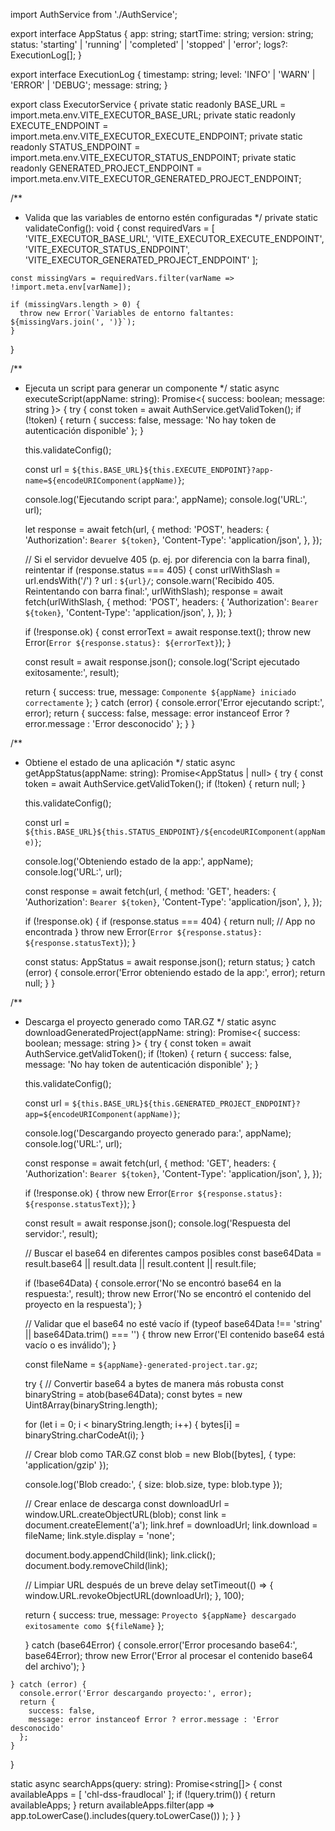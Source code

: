 import AuthService from './AuthService';

export interface AppStatus {
  app: string;
  startTime: string;
  version: string;
  status: 'starting' | 'running' | 'completed' | 'stopped' | 'error';
  logs?: ExecutionLog[];
}

export interface ExecutionLog {
  timestamp: string;
  level: 'INFO' | 'WARN' | 'ERROR' | 'DEBUG';
  message: string;
}

export class ExecutorService {
  private static readonly BASE_URL = import.meta.env.VITE_EXECUTOR_BASE_URL;
  private static readonly EXECUTE_ENDPOINT = import.meta.env.VITE_EXECUTOR_EXECUTE_ENDPOINT;
  private static readonly STATUS_ENDPOINT = import.meta.env.VITE_EXECUTOR_STATUS_ENDPOINT;
  private static readonly GENERATED_PROJECT_ENDPOINT = import.meta.env.VITE_EXECUTOR_GENERATED_PROJECT_ENDPOINT;

  /**
   * Valida que las variables de entorno estén configuradas
   */
  private static validateConfig(): void {
    const requiredVars = [
      'VITE_EXECUTOR_BASE_URL',
      'VITE_EXECUTOR_EXECUTE_ENDPOINT',
      'VITE_EXECUTOR_STATUS_ENDPOINT',
      'VITE_EXECUTOR_GENERATED_PROJECT_ENDPOINT'
    ];

    const missingVars = requiredVars.filter(varName => !import.meta.env[varName]);
    
    if (missingVars.length > 0) {
      throw new Error(`Variables de entorno faltantes: ${missingVars.join(', ')}`);
    }
  }

  /**
   * Ejecuta un script para generar un componente
   */
  static async executeScript(appName: string): Promise<{ success: boolean; message: string }> {
    try {
      const token = await AuthService.getValidToken();
      if (!token) {
        return { success: false, message: 'No hay token de autenticación disponible' };
      }

      this.validateConfig();

      const url = `${this.BASE_URL}${this.EXECUTE_ENDPOINT}?app-name=${encodeURIComponent(appName)}`;
      
      console.log('Ejecutando script para:', appName);
      console.log('URL:', url);

      let response = await fetch(url, {
        method: 'POST',
        headers: {
          'Authorization': `Bearer ${token}`,
          'Content-Type': 'application/json',
        },
      });

      // Si el servidor devuelve 405 (p. ej. por diferencia con la barra final), reintentar
      if (response.status === 405) {
        const urlWithSlash = url.endsWith('/') ? url : `${url}/`;
        console.warn('Recibido 405. Reintentando con barra final:', urlWithSlash);
        response = await fetch(urlWithSlash, {
          method: 'POST',
          headers: {
            'Authorization': `Bearer ${token}`,
            'Content-Type': 'application/json',
          },
        });
      }

      if (!response.ok) {
        const errorText = await response.text();
        throw new Error(`Error ${response.status}: ${errorText}`);
      }

      const result = await response.json();
      console.log('Script ejecutado exitosamente:', result);
      
      return {
        success: true,
        message: `Componente ${appName} iniciado correctamente`
      };
    } catch (error) {
      console.error('Error ejecutando script:', error);
      return {
        success: false,
        message: error instanceof Error ? error.message : 'Error desconocido'
      };
    }
  }

  /**
   * Obtiene el estado de una aplicación
   */
  static async getAppStatus(appName: string): Promise<AppStatus | null> {
    try {
      const token = await AuthService.getValidToken();
      if (!token) {
        return null;
      }

      this.validateConfig();

      const url = `${this.BASE_URL}${this.STATUS_ENDPOINT}/${encodeURIComponent(appName)}`;
      
      console.log('Obteniendo estado de la app:', appName);
      console.log('URL:', url);

      const response = await fetch(url, {
        method: 'GET',
        headers: {
          'Authorization': `Bearer ${token}`,
          'Content-Type': 'application/json',
        },
      });

      if (!response.ok) {
        if (response.status === 404) {
          return null; // App no encontrada
        }
        throw new Error(`Error ${response.status}: ${response.statusText}`);
      }

      const status: AppStatus = await response.json();
      return status;
    } catch (error) {
      console.error('Error obteniendo estado de la app:', error);
      return null;
    }
  }


  /**
   * Descarga el proyecto generado como TAR.GZ
   */
  static async downloadGeneratedProject(appName: string): Promise<{ success: boolean; message: string }> {
    try {
      const token = await AuthService.getValidToken();
      if (!token) {
        return { success: false, message: 'No hay token de autenticación disponible' };
      }

      this.validateConfig();

      const url = `${this.BASE_URL}${this.GENERATED_PROJECT_ENDPOINT}?app=${encodeURIComponent(appName)}`;
      
      console.log('Descargando proyecto generado para:', appName);
      console.log('URL:', url);

      const response = await fetch(url, {
        method: 'GET',
        headers: {
          'Authorization': `Bearer ${token}`,
          'Content-Type': 'application/json',
        },
      });

      if (!response.ok) {
        throw new Error(`Error ${response.status}: ${response.statusText}`);
      }

      const result = await response.json();
      console.log('Respuesta del servidor:', result);
      
      // Buscar el base64 en diferentes campos posibles
      const base64Data = result.base64 || result.data || result.content || result.file;
      
      if (!base64Data) {
        console.error('No se encontró base64 en la respuesta:', result);
        throw new Error('No se encontró el contenido del proyecto en la respuesta');
      }

      // Validar que el base64 no esté vacío
      if (typeof base64Data !== 'string' || base64Data.trim() === '') {
        throw new Error('El contenido base64 está vacío o es inválido');
      }

      const fileName = `${appName}-generated-project.tar.gz`;
      
      try {
        // Convertir base64 a bytes de manera más robusta
        const binaryString = atob(base64Data);
        const bytes = new Uint8Array(binaryString.length);
        
        for (let i = 0; i < binaryString.length; i++) {
          bytes[i] = binaryString.charCodeAt(i);
        }
        
        // Crear blob como TAR.GZ
        const blob = new Blob([bytes], { type: 'application/gzip' });
        
        console.log('Blob creado:', {
          size: blob.size,
          type: blob.type
        });
        
        // Crear enlace de descarga
        const downloadUrl = window.URL.createObjectURL(blob);
        const link = document.createElement('a');
        link.href = downloadUrl;
        link.download = fileName;
        link.style.display = 'none';
        
        document.body.appendChild(link);
        link.click();
        document.body.removeChild(link);
        
        // Limpiar URL después de un breve delay
        setTimeout(() => {
          window.URL.revokeObjectURL(downloadUrl);
        }, 100);
        
        return {
          success: true,
          message: `Proyecto ${appName} descargado exitosamente como ${fileName}`
        };
        
      } catch (base64Error) {
        console.error('Error procesando base64:', base64Error);
        throw new Error('Error al procesar el contenido base64 del archivo');
      }
      
    } catch (error) {
      console.error('Error descargando proyecto:', error);
      return {
        success: false,
        message: error instanceof Error ? error.message : 'Error desconocido'
      };
    }
  }

  
  static async searchApps(query: string): Promise<string[]> {
    const availableApps = [
      'chl-dss-fraudlocal'
    ];
    if (!query.trim()) {
      return availableApps;
    }
    return availableApps.filter(app => 
      app.toLowerCase().includes(query.toLowerCase())
    );
  }
}

